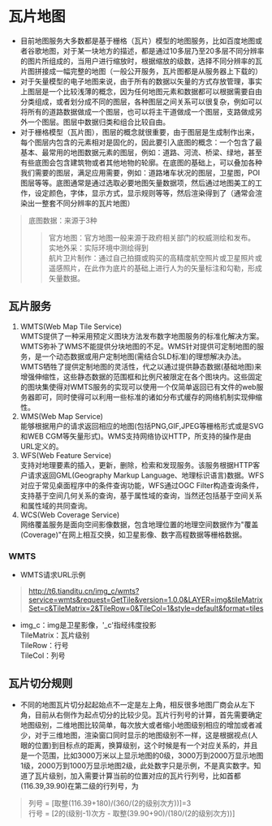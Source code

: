 # 瓦片地图

* 目前地图服务大多数都是基于栅格（瓦片）模型的地图服务，比如百度地图或者谷歌地图，对于某一块地方的描述，都是通过10多层乃至20多层不同分辨率的图片所组成的，当用户进行缩放时，根据缩放的级数，选择不同分辨率的瓦片图拼接成一幅完整的地图（一般公开服务，瓦片图都是从服务器上下载的）
* 对于矢量模型的电子地图来说，由于所有的数据以矢量的方式存放管理，事实上图层是一个比较浅薄的概念，因为任何地图元素和数据都可以根据需要自由分类组成，或者划分成不同的图层，各种图层之间关系可以很复杂，例如可以将所有的道路数据做成一个图层，也可以将主干道做成一个图层，支路做成另外一个图层。图层中数据归类和组合比较自由。
* 对于栅格模型（瓦片图），图层的概念就很重要，由于图层是生成制作出来，每个图层内包含的元素相对是固化的，因此要引入底图的概念：一个包含了最基本、最常用的地图数据元素的图层，例如：道路、河流、桥梁、绿地，甚至有些底图会包含建筑物或者其他地物的轮廓。在底图的基础上，可以叠加各种我们需要的图层，满足应用需要，例如：道路堵车状况的图层，卫星图，POI图层等等。底图通常是通过选取必要地图矢量数据项，然后通过地图美工的工作，设定颜色，字体，显示方式，显示规则等等，然后渲染得到了（通常会渲染出一整套不同分辨率的瓦片地图）

>底图数据：来源于3种
>>官方地图：官方地图一般来源于政府相关部门的权威测绘和发布。</br>
实地外采：实际环境中测绘得到</br>
航片卫片制作：通过自己拍摄或购买的高精度航空照片或卫星照片或遥感照片，在此作为底片的基础上进行人为的矢量标注和勾勒，形成矢量数据。

## 瓦片服务

1. WMTS(Web Map Tile Service)</br>WMTS提供了一种采用预定义图块方法发布数字地图服务的标准化解决方案。WMTS弥补了WMS不能提供分块地图的不足。WMS针对提供可定制地图的服务，是一个动态数据或用户定制地图(需结合SLD标准)的理想解决办法。WMTS牺牲了提供定制地图的灵活性，代之以通过提供静态数据(基础地图)来增强伸缩性，这些静态数据的范围框和比例尺被限定在各个图块内。这些固定的图块集使得对WMTS服务的实现可以使用一个仅简单返回已有文件的web服务器即可，同时使得可以利用一些标准的诸如分布式缓存的网络机制实现伸缩性。
2. WMS(Web Map Service)</br>能够根据用户的请求返回相应的地图(包括PNG,GIF,JPEG等栅格形式或是SVG和WEB CGM等矢量形式)。WMS支持网络协议HTTP，所支持的操作是由URL定义的。
3. WFS(Web Feature Service)</br>支持对地理要素的插入，更新，删除，检索和发现服务。该服务根据HTTP客户请求返回GML(Geography Markup Language、地理标识语言)数据。WFS对应于常见桌面程序中的条件查询功能，WFS通过OGC Filter构造查询条件，支持基于空间几何关系的查询，基于属性域的查询，当然还包括基于空间关系和属性域的共同查询。
4. WCS(Web Coverage Service)</br>网络覆盖服务是面向空间影像数据，包含地理位置的地理空间数据作为"覆盖(Coverage)"在网上相互交换，如卫星影像、数字高程数据等栅格数据。

### WMTS

* WMTS请求URL示例

><http://t6.tianditu.cn/img_c/wmts?service=wmts&request=GetTile&version=1.0.0&LAYER=img&tileMatrixSet=c&TileMatrix=2&TileRow=0&TileCol=1&style=default&format=tiles>

* img_c：img是卫星影像，'_c'指经纬度投影</br>TileMatrix：瓦片级别</br>TileRow：行号</br>TileCol：列号

## 瓦片切分规则

* 不同的地图瓦片切分起起始点不一定是左上角，相反很多地图厂商会从左下角，目前从右侧作为起点切分的比较少见。瓦片行列号的计算，首先需要确定地图级别，二维地图比较简单，每次放大或者缩小地图级别相应的增加或者减少，对于三维地图，渲染窗口同时显示的地图级别不一样，这是根据视点(人眼的位置)到目标点的距离，换算级别，这个时候是有一个对应关系的，并且是一个范围，比如3000万米以上显示地图的0级，3000万到2000万显示地图1级，2000万到1000万显示地图2级，此处数字只是示例，不是真实数字。知道了瓦片级别，加入需要计算当前的位置对应的瓦片行列号，比如首都(116.39,39.90)在第二级的行列号，为

>列号 = [取整(116.39+180)/(360/(2的级别次方))]=3
</br>行号 = [2的(级别-1)次方 - 取整(39.90+90)/(180/(2的级别次方))]